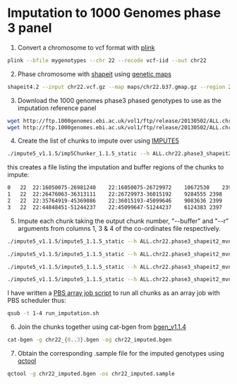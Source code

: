 # Imputation to 1000 Genomes phase 3 panel

1. Convert a chromosome to vcf format with [plink](https://www.cog-genomics.org/plink2/)

```bash
plink --bfile mygenotypes --chr 22 --recode vcf-iid --out chr22 
```
2. Phase chromosome with [shapeit](https://odelaneau.github.io/shapeit4/) using [genetic maps](https://github.com/odelaneau/shapeit4/tree/master/maps)

```bash
shapeit4.2 --input chr22.vcf.gz --map maps/chr22.b37.gmap.gz --region 22 --output chr22_phased.bcf --thread 4
```

3. Download the 1000 genomes phase3 phased genotypes to use as the imputation reference panel
```bash
wget http://ftp.1000genomes.ebi.ac.uk/vol1/ftp/release/20130502/ALL.chr{1..22}.phase3_shapeit2_mvncall_integrated_v5b.20130502.genotypes.vcf.{gz,gz.tbi}
wget http://ftp.1000genomes.ebi.ac.uk/vol1/ftp/release/20130502/ALL.chrX.phase3_shapeit2_mvncall_integrated_v1c.20130502.genotypes.vcf.{gz,gz.tbi}
```

4. Create the list of chunks to impute over using [IMPUTE5](https://jmarchini.org/software/#impute-5)

```bash
./impute5_v1.1.5/imp5Chunker_1.1.5_static --h ALL.chr22.phase3_shapeit2_mvncall_integrated_v5b.20130502.genotypes.vcf.gz --g chr22_phased.bcf --r 22 --o chr22_coordinates.txt
```
this creates a file listing the imputation and buffer regions of the chunks to impute:
```bash
0	22	22:16050075-26981240	22:16050075-26729972	10672530	2399	310082
1	22	22:26476063-36313111	22:26729973-36015192	9284555	2398	278305
2	22	22:35764919-45369086	22:36015193-45099646	9083636	2399	282447
3	22	22:44848451-51244237	22:45099647-51244237	6124383	2397	232078
```

5. Impute each chunk taking the output chunk number, "--buffer" and "--r" arguments from columns 1, 3 & 4 of the co-ordinates file respectively.
```bash
./impute5_v1.1.5/impute5_1.1.5_static --h ALL.chr22.phase3_shapeit2_mvncall_integrated_v5b.20130502.genotypes.imp5 --g chr22_phased.bcf --m maps/chr22.b37.gmap.gz --buffer 22:16050075-26981240 --r 22:16050075-26729972 --threads 4 --o chr22_0.bgen --l chr22_0.log

./impute5_v1.1.5/impute5_1.1.5_static --h ALL.chr22.phase3_shapeit2_mvncall_integrated_v5b.20130502.genotypes.imp5 --g chr22_phased.bcf --m maps/chr22.b37.gmap.gz --buffer 22:26476063-36313111 --r 22:26729973-36015192 --threads 4 --o chr22_1.bgen --l chr22_1.log

./impute5_v1.1.5/impute5_1.1.5_static --h ALL.chr22.phase3_shapeit2_mvncall_integrated_v5b.20130502.genotypes.imp5 --g chr22_phased.bcf --m maps/chr22.b37.gmap.gz --buffer 22:35764919-45369086 --r 22:36015193-45099646 --threads 4 --o chr22_2.bgen --l chr22_2.log

./impute5_v1.1.5/impute5_1.1.5_static --h ALL.chr22.phase3_shapeit2_mvncall_integrated_v5b.20130502.genotypes.imp5 --g chr22_phased.bcf --m maps/chr22.b37.gmap.gz --buffer 22:44848451-51244237 --r 22:45099647-51244237 --threads 4 --o chr22_3.bgen --l chr22_3.log
```
I have written a [PBS array job script](run_imputation.sh) to run all chunks as an array job with PBS scheduler thus:
```bash
qsub -t 1-4 run_imputation.sh
```

6. Join the chunks together using cat-bgen from [bgen_v1.1.4](https://www.well.ox.ac.uk/~gav/resources/)
```bash
cat-bgen -g chr22_{0..3}.bgen -og chr22_imputed.bgen
```

7. Obtain the corresponding .sample file for the imputed genotypes using [qctool](https://www.well.ox.ac.uk/~gav/qctool_v2/)
```bash
qctool -g chr22_imputed.bgen -os chr22_imputed.sample
```